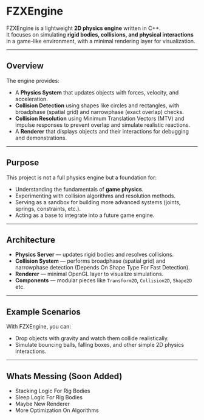 # FZXEngine



FZXEngine is a lightweight **2D physics engine** written in C++.  
It focuses on simulating **rigid bodies, collisions, and physical interactions** in a game-like environment, with a minimal rendering layer for visualization.

---

## Overview

The engine provides:
- A **Physics System** that updates objects with forces, velocity, and acceleration.
- **Collision Detection** using shapes like circles and rectangles, with broadphase (spatial grid) and narrowphase (exact overlap) checks.
- **Collision Resolution** using Minimum Translation Vectors (MTV) and impulse responses to prevent overlap and simulate realistic reactions.
- A **Renderer** that displays objects and their interactions for debugging and demonstrations.

---

## Purpose

This project is not a full physics engine but a foundation for:
- Understanding the fundamentals of **game physics**.
- Experimenting with collision algorithms and resolution methods.
- Serving as a sandbox for building more advanced systems (joints, springs, constraints, etc.).
- Acting as a base to integrate into a future game engine.

---

## Architecture

- **Physics Server** — updates rigid bodies and resolves collisions.
- **Collision System** — performs broadphase (spatial grid) and narrowphase detection (Depends On Shape Type For Fast Detection).
- **Renderer** — minimal OpenGL layer to visualize simulations.
- **Components** — modular pieces like `Transform2D`, `Collision2D`, `Shape2D` etc.

---

## Example Scenarios

With FZXEngine, you can:
- Drop objects with gravity and watch them collide realistically.
- Simulate bouncing balls, falling boxes, and other simple 2D physics interactions.

---

## Whats Messing (Soon Added)

- Stacking Logic For Rig Bodies
- Sleep Logic For Rig Bodies
- Maybe New Renderer
- More Optimization On Algorithms
